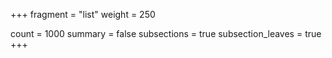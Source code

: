 +++
fragment = "list"
weight = 250

count = 1000
summary = false
subsections = true
subsection_leaves = true
+++
